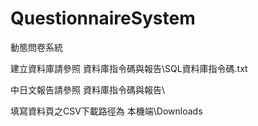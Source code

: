 # QuestionnaireSystem
動態問卷系統

建立資料庫請參照 資料庫指令碼與報告\SQL資料庫指令碼.txt

中日文報告請參照 資料庫指令碼與報告\

填寫資料頁之CSV下載路徑為 本機端\Downloads
